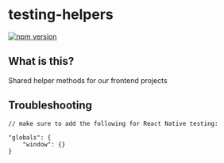 # testing-helpers

[![npm version](https://badge.fury.io/js/testing-helpers.svg)](https://badge.fury.io/js/testing-helpers)

## What is this?

Shared helper methods for our frontend projects

## Troubleshooting

```
// make sure to add the following for React Native testing:

"globals": {
    "window": {}
}
```
